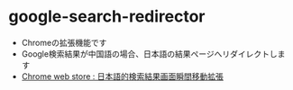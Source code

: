 # google-search-redirector
- Chromeの拡張機能です
- Google検索結果が中国語の場合、日本語の結果ページへリダイレクトします
- [Chrome web store : 日本語的検索結果画面瞬間移動拡張](https://chrome.google.com/webstore/detail/google-search-redirector/fbghknpadfcfhiodccjofgdfkjeamean)
